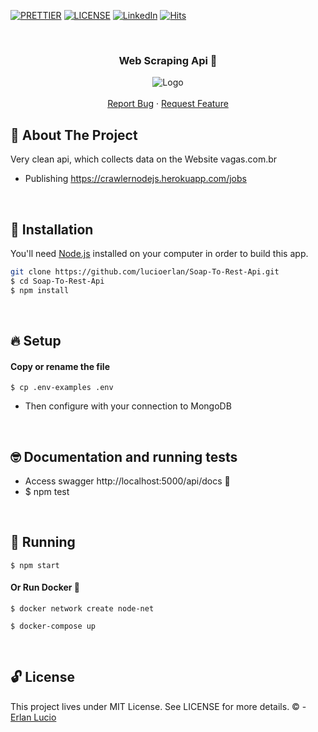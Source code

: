 <!-- PROJECT SHIELDS -->

[![PRETTIER](https://img.shields.io/badge/code_style-prettier-ff69b4.svg?style=flat-square)](https://gitter.im/jlongster/prettie)
[![LICENSE](https://img.shields.io/github/license/arshadkazmi42/awesome-github-init.svg)](https://github.com/arshadkazmi42/awesome-github-init/LICENSE)
[![LinkedIn][linkedin-shield]](https://www.linkedin.com/in/erlanlucio/)
[![Hits](https://hits.seeyoufarm.com/api/count/incr/badge.svg?url=https://github.com/lucioerlan/Soap-To-Rest-Api&count_bg=%23E71A18&title_bg=%23555555&icon=dependabot.svg&icon_color=%23E7E7E7&title=views&edge_flat=false)](https://hits.seeyoufarm.com)


<!-- PROJECT -->
<br />
<p align="center">
  <h3 align="center"> 
 
   Web Scraping Api 🏀
  </h3> 
  <p align="center">
    <img src="https://user-images.githubusercontent.com/66112497/84624410-b361ca00-aeb7-11ea-9982-a16adc7cf871.png" alt="Logo" >
    <br />
    <br />
    <a href="https://github.com/lucioerlan/Soap-To-Rest-Api/issues">Report Bug</a>
    ·
    <a href="https://github.com/lucioerlan/Soap-To-Rest-Api/issues">Request Feature</a>
  </p>
</p>


<!-- ABOUT THE PROJECT -->
## 🤔 About The Project

Very clean api, which collects data on the Website vagas.com.br
* Publishing https://crawlernodejs.herokuapp.com/jobs

<br>


<!-- INSTALLATION -->

## 🔨 Installation

You'll need [Node.js](https://nodejs.org) installed on your computer in order to build this app.

```bash
git clone https://github.com/lucioerlan/Soap-To-Rest-Api.git
$ cd Soap-To-Rest-Api
$ npm install
```

<br>


<!-- SETUP -->

## 🔥 Setup

#### Copy or rename the file

```
$ cp .env-examples .env 
```
* Then configure with your connection to MongoDB

<br>


<!-- RUNNING TESTS -->

## 🤓 Documentation and running tests

* Access swagger http://localhost:5000/api/docs 🥇
* $ npm test

<br>


<!-- RUNNING -->

## 🚀 Running

```
$ npm start 
```

#### Or Run Docker 🐳

```
$ docker network create node-net
```

```
$ docker-compose up
```

<br>


<!-- LICENSE -->

## 🔓 License

This project lives under MIT License. See LICENSE for more details. © - [Erlan Lucio](https://www.linkedin.com/in/erlanlucio/)


<!-- MARKDOWN LINKS & IMAGES -->
<!-- https://www.markdownguide.org/basic-syntax/#reference-style-links -->
[contributors-shield]: https://img.shields.io/github/contributors/othneildrew/Best-README-Template.svg?style=flat-square
[contributors-url]: https://github.com/othneildrew/Best-README-Template/graphs/contributors
[forks-shield]: https://img.shields.io/github/forks/othneildrew/Best-README-Template.svg?style=flat-square
[forks-url]: https://github.com/othneildrew/Best-README-Template/network/members
[stars-shield]: https://img.shields.io/github/stars/othneildrew/Best-README-Template.svg?style=flat-square
[stars-url]: https://github.com/othneildrew/Best-README-Template/stargazers
[issues-shield]: https://img.shields.io/github/issues/othneildrew/Best-README-Template.svg?style=flat-square
[issues-url]: https://github.com/othneildrew/Best-README-Template/issues
[license-shield]: https://img.shields.io/github/license/othneildrew/Best-README-Template.svg?style=flat-square
[license-url]: https://github.com/othneildrew/Best-README-Template/blob/master/LICENSE.txt
[linkedin-shield]: https://img.shields.io/badge/-LinkedIn-black.svg?style=flat-square&logo=linkedin&colorB=555
[linkedin-url]: https://linkedin.com/in/othneildrew
[product-screenshot]: images/screenshot.png
